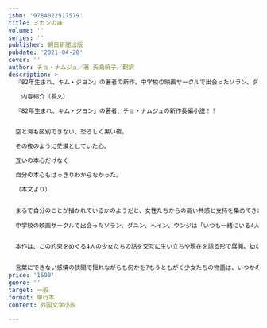 ```yaml
---
isbn: '9784022517579'
title: ミカンの味
volume: ''
series: ''
publisher: 朝日新聞出版
pubdate: '2021-04-20'
cover: ''
author: チョ・ナムジュ／著 矢島暁子／翻訳
description: >
  『82年生まれ、キム・ジヨン』の著者の新作。中学校の映画サークルで出会ったソラン、ダユン、ヘイン、ウンジは「いつも一緒にいる4人」だった。中学３年に上がる直前、旅先の済州島で彼女たちは衝動的にある約束するのだが──。

  　内容紹介（長文）

  『82年生まれ、キム・ジヨン』の著者、チョ・ナムジュの新作長編小説！！


  空と海も区別できない、恐ろしく黒い夜。

  その夜のように茫漠としていた心。

  互いの本心だけなく

  自分の本心もはっきりわからなかった。

  （本文より）


  まるで自分のことが描かれているかのようだと、女性たちからの高い共感と支持を集めてきた著者が新作小説『ミカンの味』で主人公に選んだのは、4人の女子中学生。
   
  中学校の映画サークルで出会ったソラン、ダユン、ヘイン、ウンジは「いつも一緒にいる4人」として学内で知られている。中学3年生になる直前、済州島に行った彼女たちは衝動的に一つの約束を交わし、タイムカプセルに入れて埋める。未来が変わるかもしれないこの約束の裏には、さまざまな感情と計算による四者四様の理由が隠されていた。


  本作は、この約束をめぐる4人の少女たちの話を交互に生い立ちや現在を語る形で展開。幼なじみとの関係が突然終わってしまった傷を抱えるソラン、教師からの期待が大きく学校一モテるのにいつも寂しいダユン、古くさい父親と突然の困窮にイラ立ちを募らせるへイン、理由がわからないまま仲間外れにされた経験を引きずるウンジ。


  言葉にできない感情の狭間で揺れながらも何かを?もうともがく少女たちの物語は、いつかの自分の姿に重なり、うずく心を優しく包み込んでくれる。まったく新しい「私たちの物語」の始まりだ。
price: '1600'
genre: ''
target: 一般
format: 単行本
content: 外国文学小説

---
```

